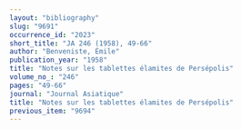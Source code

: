 ```yaml
---
layout: "bibliography"
slug: "9691"
occurrence_id: "2023"
short_title: "JA 246 (1958), 49-66"
author: "Benveniste, Émile"
publication_year: "1958"
title: "Notes sur les tablettes élamites de Persépolis"
volume_no_: "246"
pages: "49-66"
journal: "Journal Asiatique"
title: "Notes sur les tablettes élamites de Persépolis"
previous_item: "9694"
---
```

